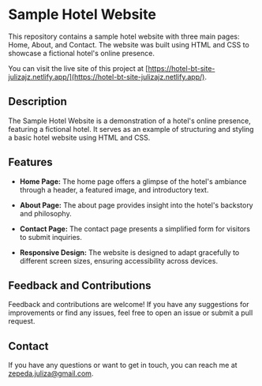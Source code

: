 # Sample Hotel Website

This repository contains a sample hotel website with three main pages: Home, About, and Contact. The website was built using HTML and CSS to showcase a fictional hotel's online presence.

You can visit the live site of this project at [https://hotel-bt-site-julizajz.netlify.app/](https://hotel-bt-site-julizajz.netlify.app/).
## Description

The Sample Hotel Website is a demonstration of a hotel's online presence, featuring a fictional hotel. It serves as an example of structuring and styling a basic hotel website using HTML and CSS.

## Features

- **Home Page:** The home page offers a glimpse of the hotel's ambiance through a header, a featured image, and introductory text.

- **About Page:** The about page provides insight into the hotel's backstory and philosophy.

- **Contact Page:** The contact page presents a simplified form for visitors to submit inquiries.

- **Responsive Design:** The website is designed to adapt gracefully to different screen sizes, ensuring accessibility across devices.

## Feedback and Contributions

Feedback and contributions are welcome! If you have any suggestions for improvements or find any issues, feel free to open an issue or submit a pull request.


## Contact

If you have any questions or want to get in touch, you can reach me at [zepeda.juliza@gmail.com](mailto:zepeda.juliza@gmail.com).
